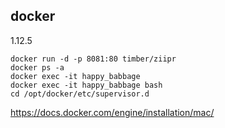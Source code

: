 docker
-
1.12.5

````
docker run -d -p 8081:80 timber/ziipr
docker ps -a
docker exec -it happy_babbage
docker exec -it happy_babbage bash
cd /opt/docker/etc/supervisor.d
````

https://docs.docker.com/engine/installation/mac/

